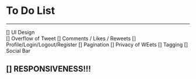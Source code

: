 # To Do List
------------

[] UI Design    
    [] Overflow of Tweet
[] Comments / Likes / Reweets
[] Profile/Login/Logout/Register
[] Pagination
[] Privacy of WEets
[] Tagging
[] Social Bar


## [] RESPONSIVENESS!!! 
